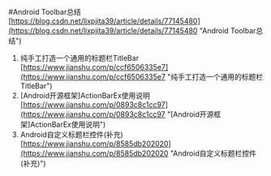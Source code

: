 #Android Toolbar总结<br>[https://blog.csdn.net/lixpjita39/article/details/77145480](https://blog.csdn.net/lixpjita39/article/details/77145480 "Android Toolbar总结")
1. 纯手工打造一个通用的标题栏TitleBar<br>[https://www.jianshu.com/p/ccf6506335e7](https://www.jianshu.com/p/ccf6506335e7 "纯手工打造一个通用的标题栏TitleBar")
2. [Android开源框架]ActionBarEx使用说明<br>[https://www.jianshu.com/p/0893c8c1cc97](https://www.jianshu.com/p/0893c8c1cc97 "[Android开源框架]ActionBarEx使用说明")
3. Android自定义标题栏控件(补充)<br>[https://www.jianshu.com/p/8585db202020](https://www.jianshu.com/p/8585db202020 "Android自定义标题栏控件(补充)")